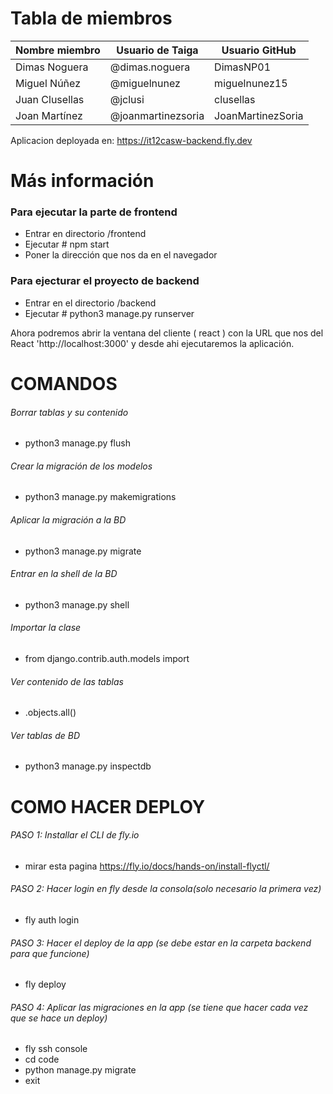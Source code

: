 # Tabla de miembros

| Nombre miembro | Usuario de Taiga | Usuario GitHub |
| ------------------------- | ------------------------- | ------------------------- |
| Dimas Noguera | @dimas.noguera | DimasNP01 |
| Miguel Núñez | @miguelnunez | miguelnunez15 |
| Juan Clusellas | @jclusi | clusellas |
| Joan Martínez | @joanmartinezsoria | JoanMartinezSoria |

Aplicacion deployada en: https://it12casw-backend.fly.dev
# Más información

### Para ejecutar la parte de frontend
- Entrar en directorio /frontend
- Ejecutar # npm start
- Poner la dirección que nos da en el navegador

### Para ejecturar el proyecto de backend
- Entrar en el directorio /backend
- Ejecutar # python3 manage.py runserver

Ahora podremos abrir la ventana del cliente ( react ) con la URL que nos del React 'http://localhost:3000' y desde ahi ejecutaremos la aplicación.

# COMANDOS

###### Borrar tablas y su contenido
- python3 manage.py flush

###### Crear la migración de los modelos
- python3 manage.py makemigrations

###### Aplicar la migración a la BD
- python3 manage.py migrate

###### Entrar en la shell de la BD
- python3 manage.py shell

###### Importar la clase
- from django.contrib.auth.models import <clase>

###### Ver contenido de las tablas
- <clase>.objects.all()

###### Ver tablas de BD
- python3 manage.py inspectdb

# COMO HACER DEPLOY

###### PASO 1: Installar el CLI de fly.io
- mirar esta pagina https://fly.io/docs/hands-on/install-flyctl/ 
###### PASO 2: Hacer login en fly desde la consola(solo necesario la primera vez)
- fly auth login
###### PASO 3: Hacer el deploy de la app (se debe estar en la carpeta backend para que funcione)
- fly deploy
###### PASO 4: Aplicar las migraciones en la app (se tiene que hacer cada vez que se hace un deploy)
- fly ssh console
- cd code
- python manage.py migrate
- exit
